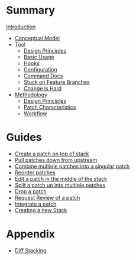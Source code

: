 # Summary

[Introduction](./introduction.md)

- [Conceptual Model](./the-concept.md)
- [Tool]()
	- [Design Principles]()
	- [Basic Usage]()
	- [Hooks]()
	- [Configuration]()
	- [Command Docs]()
	- [Stuck on Feature Branches]()
	- [Change is Hard]()
- [Methodology]()
	- [Design Principles]()
	- [Patch Characteristics]()
	- [Workflow]()

# Guides

- [Create a patch on top of stack]()
- [Pull patches down from upstream]()
- [Combine multiple patches into a singular patch]()
- [Reorder patches]()
- [Edit a patch in the middle of the stack]()
- [Split a patch up into multiple patches]()
- [Drop a patch]()
- [Request Review of a patch]()
- [Integrate a patch]()
- [Creating a new Stack]()

# Appendix

- [Diff Stacking]()
